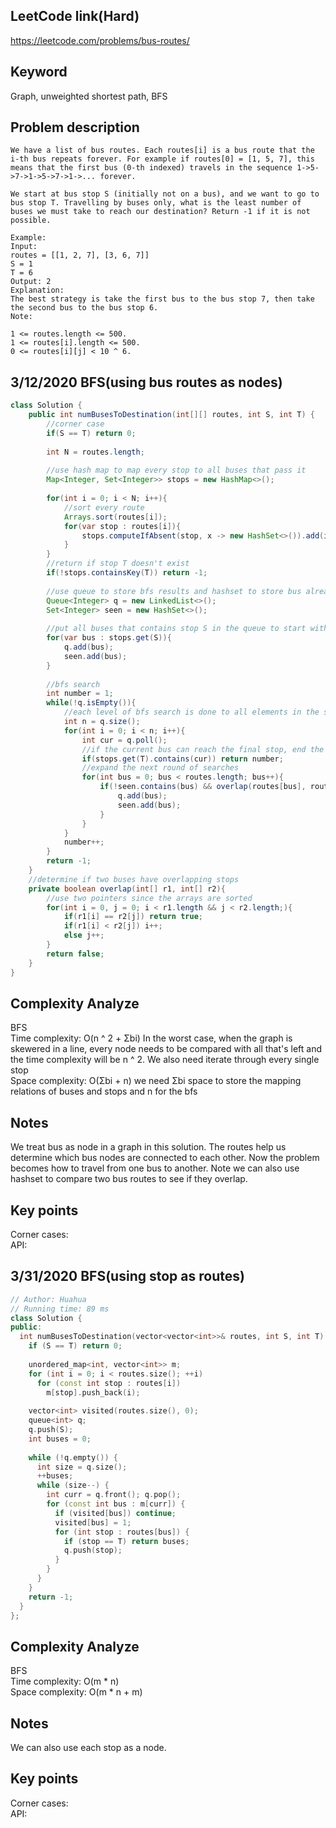 ## LeetCode link(Hard)
https://leetcode.com/problems/bus-routes/

## Keyword
Graph, unweighted shortest path, BFS

## Problem description
```
We have a list of bus routes. Each routes[i] is a bus route that the i-th bus repeats forever. For example if routes[0] = [1, 5, 7], this means that the first bus (0-th indexed) travels in the sequence 1->5->7->1->5->7->1->... forever.

We start at bus stop S (initially not on a bus), and we want to go to bus stop T. Travelling by buses only, what is the least number of buses we must take to reach our destination? Return -1 if it is not possible.

Example:
Input: 
routes = [[1, 2, 7], [3, 6, 7]]
S = 1
T = 6
Output: 2
Explanation: 
The best strategy is take the first bus to the bus stop 7, then take the second bus to the bus stop 6.
Note:

1 <= routes.length <= 500.
1 <= routes[i].length <= 500.
0 <= routes[i][j] < 10 ^ 6.
```


## 3/12/2020 BFS(using bus routes as nodes)

```java
class Solution {
    public int numBusesToDestination(int[][] routes, int S, int T) {
        //corner case
        if(S == T) return 0;
        
        int N = routes.length;
        
        //use hash map to map every stop to all buses that pass it
        Map<Integer, Set<Integer>> stops = new HashMap<>();
        
        for(int i = 0; i < N; i++){
            //sort every route
            Arrays.sort(routes[i]);
            for(var stop : routes[i]){
                stops.computeIfAbsent(stop, x -> new HashSet<>()).add(i);
            }
        }
        //return if stop T doesn't exist
        if(!stops.containsKey(T)) return -1;
        
        //use queue to store bfs results and hashset to store bus already visited
        Queue<Integer> q = new LinkedList<>();
        Set<Integer> seen = new HashSet<>();
        
        //put all buses that contains stop S in the queue to start with
        for(var bus : stops.get(S)){
            q.add(bus);
            seen.add(bus);
        }
        
        //bfs search
        int number = 1;
        while(!q.isEmpty()){
            //each level of bfs search is done to all elements in the same level
            int n = q.size();
            for(int i = 0; i < n; i++){
                int cur = q.poll();
                //if the current bus can reach the final stop, end the search
                if(stops.get(T).contains(cur)) return number;
                //expand the next round of searches
                for(int bus = 0; bus < routes.length; bus++){
                    if(!seen.contains(bus) && overlap(routes[bus], routes[cur])){
                        q.add(bus);
                        seen.add(bus);
                    }
                }
            }
            number++;
        }
        return -1;
    }
    //determine if two buses have overlapping stops
    private boolean overlap(int[] r1, int[] r2){
        //use two pointers since the arrays are sorted
        for(int i = 0, j = 0; i < r1.length && j < r2.length;){
            if(r1[i] == r2[j]) return true;
            if(r1[i] < r2[j]) i++;
            else j++;
        }
        return false;
    }
}
```

## Complexity Analyze
BFS\
Time complexity: O(n ^ 2 + Σbi) In the worst case, when the graph is skewered in a line, every node needs to be compared with all that's left and the time complexity will be n ^ 2. We also need iterate through every single stop\
Space complexity: O(Σbi + n)  we need Σbi space to store the mapping relations of buses and stops and n for the bfs

## Notes
We treat bus as node in a graph in this solution. The routes help us determine which bus nodes are connected to each other. Now the problem becomes how to travel from one bus to another. Note we can also use hashset to compare two bus routes to see if they overlap.

## Key points
Corner cases: \
API: 

## 3/31/2020 BFS(using stop as routes)

```C++
// Author: Huahua
// Running time: 89 ms
class Solution {
public:
  int numBusesToDestination(vector<vector<int>>& routes, int S, int T) {
    if (S == T) return 0;
    
    unordered_map<int, vector<int>> m;
    for (int i = 0; i < routes.size(); ++i)
      for (const int stop : routes[i])
        m[stop].push_back(i);
    
    vector<int> visited(routes.size(), 0);
    queue<int> q;
    q.push(S);
    int buses = 0;
    
    while (!q.empty()) {
      int size = q.size();      
      ++buses;
      while (size--) {
        int curr = q.front(); q.pop();        
        for (const int bus : m[curr]) {
          if (visited[bus]) continue;          
          visited[bus] = 1;
          for (int stop : routes[bus]) {
            if (stop == T) return buses;            
            q.push(stop);
          }
        }        
      }      
    }
    return -1;
  }
};
```

## Complexity Analyze
BFS\
Time complexity: O(m * n)\
Space complexity: O(m * n + m) 

## Notes
We can also use each stop as a node.

## Key points
Corner cases: \
API: 
